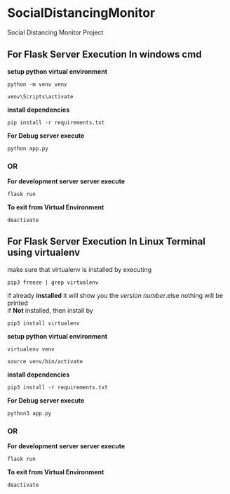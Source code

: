 # SocialDistancingMonitor
Social Distancing Monitor Project

## For Flask Server Execution In windows cmd

**setup python virtual environment**

```
python -m venv venv

venv\Scripts\activate
```

**install dependencies**
```
pip install -r requirements.txt
```

**For Debug server execute**
```
python app.py
```

### OR

**For development server server execute**
```
flask run
```

**To exit from Virtual Environment**
```
deactivate
```

## For Flask Server Execution In Linux Terminal using virtualenv
make sure that virtualenv is installed by executing
```
pip3 freeze | grep virtualenv
```
if already **installed** it will show you the *version number*.else nothing will be printed <br />
if **Not** installed, then install by 
```
pip3 install virtualenv
```

**setup python virtual environment**

```
virtualenv venv

source venv/bin/activate
```

**install dependencies**
```
pip3 install -r requirements.txt
```

**For Debug server execute**
```
python3 app.py
```

### OR

**For development server server execute**
```
flask run
```

**To exit from Virtual Environment**
```
deactivate
```



